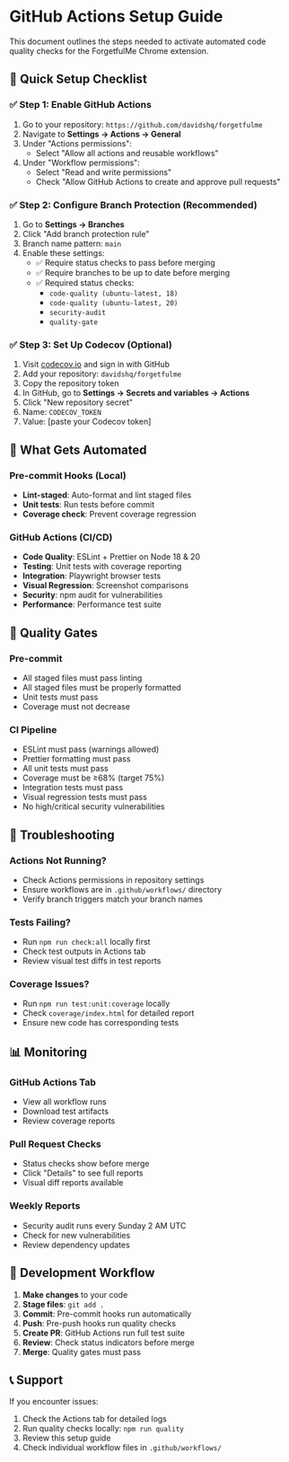 # GitHub Actions Setup Guide

This document outlines the steps needed to activate automated code quality checks for the ForgetfulMe Chrome extension.

## 🚀 Quick Setup Checklist

### ✅ Step 1: Enable GitHub Actions
1. Go to your repository: `https://github.com/davidshq/forgetfulme`
2. Navigate to **Settings → Actions → General**
3. Under "Actions permissions":
   - Select "Allow all actions and reusable workflows"
4. Under "Workflow permissions":
   - Select "Read and write permissions"
   - Check "Allow GitHub Actions to create and approve pull requests"

### ✅ Step 2: Configure Branch Protection (Recommended)
1. Go to **Settings → Branches**
2. Click "Add branch protection rule"
3. Branch name pattern: `main`
4. Enable these settings:
   - ✅ Require status checks to pass before merging
   - ✅ Require branches to be up to date before merging
   - ✅ Required status checks:
     - `code-quality (ubuntu-latest, 18)`
     - `code-quality (ubuntu-latest, 20)`
     - `security-audit`
     - `quality-gate`

### ✅ Step 3: Set Up Codecov (Optional)
1. Visit [codecov.io](https://codecov.io) and sign in with GitHub
2. Add your repository: `davidshq/forgetfulme`
3. Copy the repository token
4. In GitHub, go to **Settings → Secrets and variables → Actions**
5. Click "New repository secret"
6. Name: `CODECOV_TOKEN`
7. Value: [paste your Codecov token]

## 🔧 What Gets Automated

### Pre-commit Hooks (Local)
- **Lint-staged**: Auto-format and lint staged files
- **Unit tests**: Run tests before commit
- **Coverage check**: Prevent coverage regression

### GitHub Actions (CI/CD)
- **Code Quality**: ESLint + Prettier on Node 18 & 20
- **Testing**: Unit tests with coverage reporting
- **Integration**: Playwright browser tests
- **Visual Regression**: Screenshot comparisons
- **Security**: npm audit for vulnerabilities
- **Performance**: Performance test suite

## 🎯 Quality Gates

### Pre-commit
- All staged files must pass linting
- All staged files must be properly formatted
- Unit tests must pass
- Coverage must not decrease

### CI Pipeline
- ESLint must pass (warnings allowed)
- Prettier formatting must pass
- All unit tests must pass
- Coverage must be ≥68% (target 75%)
- Integration tests must pass
- Visual regression tests must pass
- No high/critical security vulnerabilities

## 🚨 Troubleshooting

### Actions Not Running?
- Check Actions permissions in repository settings
- Ensure workflows are in `.github/workflows/` directory
- Verify branch triggers match your branch names

### Tests Failing?
- Run `npm run check:all` locally first
- Check test outputs in Actions tab
- Review visual test diffs in test reports

### Coverage Issues?
- Run `npm run test:unit:coverage` locally
- Check `coverage/index.html` for detailed report
- Ensure new code has corresponding tests

## 📊 Monitoring

### GitHub Actions Tab
- View all workflow runs
- Download test artifacts
- Review coverage reports

### Pull Request Checks
- Status checks show before merge
- Click "Details" to see full reports
- Visual diff reports available

### Weekly Reports
- Security audit runs every Sunday 2 AM UTC
- Check for new vulnerabilities
- Review dependency updates

## 🔄 Development Workflow

1. **Make changes** to your code
2. **Stage files**: `git add .`
3. **Commit**: Pre-commit hooks run automatically
4. **Push**: Pre-push hooks run quality checks
5. **Create PR**: GitHub Actions run full test suite
6. **Review**: Check status indicators before merge
7. **Merge**: Quality gates must pass

## 📞 Support

If you encounter issues:
1. Check the Actions tab for detailed logs
2. Run quality checks locally: `npm run quality`
3. Review this setup guide
4. Check individual workflow files in `.github/workflows/`